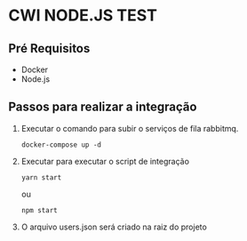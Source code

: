 # CWI NODE.JS TEST

## Pré Requisitos
- Docker
- Node.js

## Passos para realizar a integração

1. Executar o comando para subir o serviços de fila rabbitmq.

    ```
    docker-compose up -d
    ```

1. Executar para executar o script de integração
    ```
    yarn start
    ```
    ou

    ```
    npm start
    ```
1. O arquivo users.json será criado na raiz do projeto